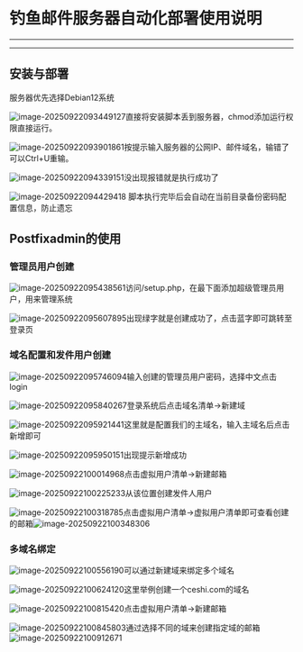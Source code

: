 # 钓鱼邮件服务器自动化部署使用说明

------



------

## **安装与部署**

服务器优先选择Debian12系统

![image-20250922093449127](./assets/image-20250922093449127.png)直接将安装脚本丢到服务器，chmod添加运行权限直接运行。

![image-20250922093901861](./assets/image-20250922093901861.png)按提示输入服务器的公网IP、邮件域名，输错了可以Ctrl+U重输。

![image-20250922094339151](./assets/image-20250922094339151.png)没出现报错就是执行成功了

![image-20250922094429418](./assets/image-20250922094429418.png)
脚本执行完毕后会自动在当前目录备份密码配置信息，防止遗忘

## **Postfixadmin的使用**

### 管理员用户创建

![image-20250922095438561](./assets/image-20250922095438561.png)访问/setup.php，在最下面添加超级管理员用户，用来管理系统

![image-20250922095607895](./assets/image-20250922095607895.png)出现绿字就是创建成功了，点击蓝字即可跳转至登录页

### 域名配置和发件用户创建

![image-20250922095746094](./assets/image-20250922095746094.png)输入创建的管理员用户密码，选择中文点击login

![image-20250922095840267](./assets/image-20250922095840267.png)登录系统后点击域名清单->新建域

![image-20250922095921441](./assets/image-20250922095921441.png)这里就是配置我们的主域名，输入主域名后点击新增即可

![image-20250922095950151](./assets/image-20250922095950151.png)出现提示新增成功

![image-20250922100014968](./assets/image-20250922100014968.png)点击虚拟用户清单->新建邮箱

![image-20250922100225233](./assets/image-20250922100225233.png)从该位置创建发件人用户

![image-20250922100318785](./assets/image-20250922100318785.png)点击虚拟用户清单->虚拟用户清单即可查看创建的邮箱![image-20250922100348306](./assets/image-20250922100348306.png)

### 多域名绑定

![image-20250922100556190](./assets/image-20250922100556190.png)可以通过新建域来绑定多个域名

![image-20250922100624120](./assets/image-20250922100624120.png)这里举例创建一个ceshi.com的域名

![image-20250922100815420](./assets/image-20250922100815420.png)点击虚拟用户清单->新建邮箱

![image-20250922100845803](./assets/image-20250922100845803.png)通过选择不同的域来创建指定域的邮箱![image-20250922100912671](./assets/image-20250922100912671.png)









